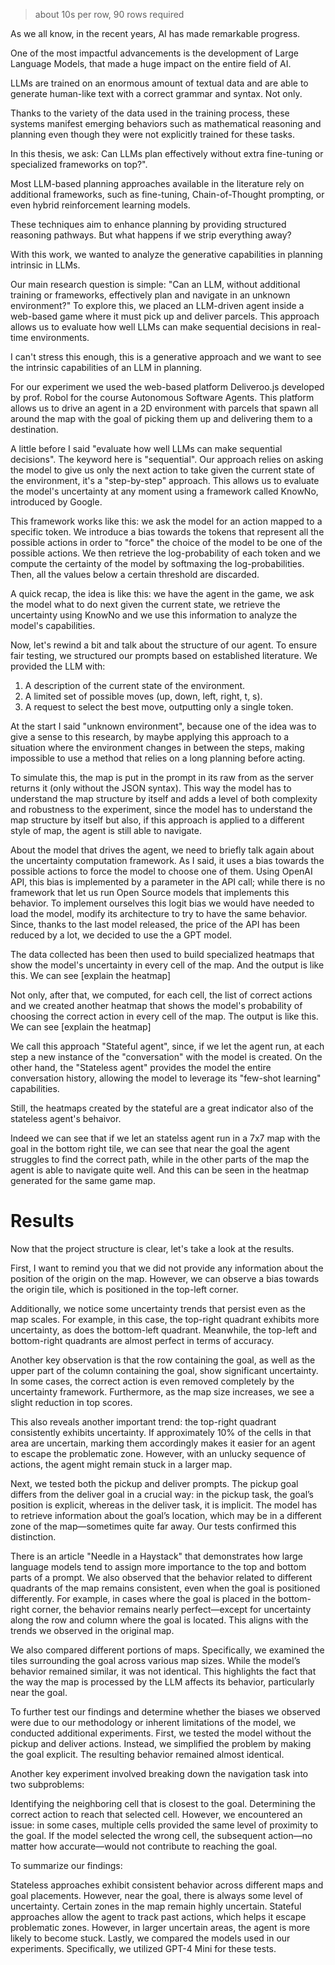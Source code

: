 > about 10s per row, 90 rows required

As we all know, in the recent years, AI has made remarkable progress.

One of the most impactful advancements is the development of Large Language Models, that made a huge impact on the entire field of AI.

LLMs are trained on an enormous amount of textual data and are able to generate human-like text with a correct grammar and syntax. Not only.

Thanks to the variety of the data used in the training process, these systems manifest emerging behaviors such as mathematical reasoning and planning even though they were not explicitly trained for these tasks.

In this thesis, we ask: Can LLMs plan effectively without extra fine-tuning or specialized frameworks on top?".

Most LLM-based planning approaches available in the literature rely on additional frameworks, such as fine-tuning, Chain-of-Thought prompting, or even hybrid reinforcement learning models.

These techniques aim to enhance planning by providing structured reasoning pathways.
But what happens if we strip everything away?

With this work, we wanted to analyze the generative capabilities in planning intrinsic in LLMs.

Our main research question is simple:
"Can an LLM, without additional training or frameworks, effectively plan and navigate in an unknown environment?"
To explore this, we placed an LLM-driven agent inside a web-based game where it must pick up and deliver parcels. This approach allows us to evaluate how well LLMs can make sequential decisions in real-time environments.

I can't stress this enough, this is a generative approach and we want to see the intrinsic capabilities of an LLM in planning.

For our experiment we used the web-based platform Deliveroo.js developed by prof. Robol for the course Autonomous Software Agents. This platform allows us to drive an agent in a 2D environment with parcels that spawn all around the map with the goal of picking them up and delivering them to a destination.

A little before I said "evaluate how well LLMs can make sequential decisions". The keyword here is "sequential". Our approach relies on asking the model to give us only the next action to take given the current state of the environment, it's a "step-by-step" approach. This allows us to evaluate the model's uncertainty at any moment using a framework called KnowNo, introduced by Google.

This framework works like this: we ask the model for an action mapped to a specific token. We introduce a bias towards the tokens that represent all the possible actions in order to "force" the choice of the model to be one of the possible actions. We then retrieve the log-probability of each token and we compute the certainty of the model by softmaxing the log-probabilities. Then, all the values below a certain threshold are discarded.

A quick recap, the idea is like this: we have the agent in the game, we ask the model what to do next given the current state, we retrieve the uncertainty using KnowNo and we use this information to analyze the model's capabilities.

Now, let's rewind a bit and talk about the structure of our agent. To ensure fair testing, we structured our prompts based on established literature.
We provided the LLM with:

1. A description of the current state of the environment.
2. A limited set of possible moves (up, down, left, right, t, s).
3. A request to select the best move, outputting only a single token.

At the start I said "unknown environment", because one of the idea was to give a sense to this research, by maybe applying this approach to a situation where the environment changes in between the steps, making impossible to use a method that relies on a long planning before acting.

To simulate this, the map is put in the prompt in its raw from as the server returns it (only without the JSON syntax). This way the model has to understand the map structure by itself and adds a level of both complexity and robustness to the experiment, since the model has to understand the map structure by itself but also, if this approach is applied to a different style of map, the agent is still able to navigate.

About the model that drives the agent, we need to briefly talk again about the uncertainty computation framework. As I said, it uses a bias towards the possible actions to force the model to choose one of them.
Using OpenAI API, this bias is implemented by a parameter in the API call; while there is no framework that let us run Open Source models that implements this behavior. To implement ourselves this logit bias we would have needed to load the model, modify its architecture to try to have the same behavior. Since, thanks to the last model released, the price of the API has been reduced by a lot, we decided to use the a GPT model.

The data collected has been then used to build specialized heatmaps that show the model's uncertainty in every cell of the map. And the output is like this. We can see [explain the heatmap]

Not only, after that, we computed, for each cell, the list of correct actions and we created another heatmap that shows the model's probability of choosing the correct action in every cell of the map. The output is like this. We can see [explain the heatmap]

We call this approach "Stateful agent", since, if we let the agent run, at each step a new instance of the "conversation" with the model is created.
On the other hand, the "Stateless agent" provides the model the entire conversation history, allowing the model to leverage its "few-shot learning" capabilities.

Still, the heatmaps created by the stateful are a great indicator also of the stateless agent's behaivor.

Indeed we can see that if we let an statelss agent run in a 7x7 map with the goal in the bottom right tile, we can see that near the goal the agent struggles to find the correct path, while in the other parts of the map the agent is able to navigate quite well. And this can be seen in the heatmap generated for the same game map.

# Results

Now that the project structure is clear, let's take a look at the results.

First, I want to remind you that we did not provide any information about the position of the origin on the map. However, we can observe a bias towards the origin tile, which is positioned in the top-left corner.

Additionally, we notice some uncertainty trends that persist even as the map scales. For example, in this case, the top-right quadrant exhibits more uncertainty, as does the bottom-left quadrant. Meanwhile, the top-left and bottom-right quadrants are almost perfect in terms of accuracy.

Another key observation is that the row containing the goal, as well as the upper part of the column containing the goal, show significant uncertainty. In some cases, the correct action is even removed completely by the uncertainty framework. Furthermore, as the map size increases, we see a slight reduction in top scores.

This also reveals another important trend: the top-right quadrant consistently exhibits uncertainty. If approximately 10% of the cells in that area are uncertain, marking them accordingly makes it easier for an agent to escape the problematic zone. However, with an unlucky sequence of actions, the agent might remain stuck in a larger map.

Next, we tested both the pickup and deliver prompts. The pickup goal differs from the deliver goal in a crucial way: in the pickup task, the goal’s position is explicit, whereas in the deliver task, it is implicit. The model has to retrieve information about the goal’s location, which may be in a different zone of the map—sometimes quite far away. Our tests confirmed this distinction.

There is an article "Needle in a Haystack" that demonstrates how large language models tend to assign more importance to the top and bottom parts of a prompt. We also observed that the behavior related to different quadrants of the map remains consistent, even when the goal is positioned differently. For example, in cases where the goal is placed in the bottom-right corner, the behavior remains nearly perfect—except for uncertainty along the row and column where the goal is located. This aligns with the trends we observed in the original map.

We also compared different portions of maps. Specifically, we examined the tiles surrounding the goal across various map sizes. While the model’s behavior remained similar, it was not identical. This highlights the fact that the way the map is processed by the LLM affects its behavior, particularly near the goal.

To further test our findings and determine whether the biases we observed were due to our methodology or inherent limitations of the model, we conducted additional experiments. First, we tested the model without the pickup and deliver actions. Instead, we simplified the problem by making the goal explicit. The resulting behavior remained almost identical.

Another key experiment involved breaking down the navigation task into two subproblems:

Identifying the neighboring cell that is closest to the goal.
Determining the correct action to reach that selected cell.
However, we encountered an issue: in some cases, multiple cells provided the same level of proximity to the goal. If the model selected the wrong cell, the subsequent action—no matter how accurate—would not contribute to reaching the goal.

To summarize our findings:

Stateless approaches exhibit consistent behavior across different maps and goal placements. However, near the goal, there is always some level of uncertainty. Certain zones in the map remain highly uncertain.
Stateful approaches allow the agent to track past actions, which helps it escape problematic zones. However, in larger uncertain areas, the agent is more likely to become stuck.
Lastly, we compared the models used in our experiments. Specifically, we utilized GPT-4 Mini for these tests.
